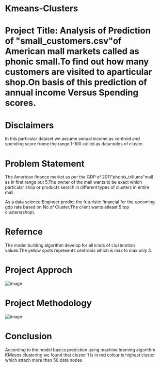 # Kmeans-Clusters
# Project Title: Analysis of Prediction of "small_customers.csv"of American mall markets called as phonic small.To find out how many customers are visited to aparticular shop.On basis of this prediction of annual income Versus Spending scores.
# Disclaimers
In this particular dataset we assume annual income as centroid and spending score frome the range 1-100 called as datanodes of cluster.
# Problem Statement
The American finance market as per the GDP of 2011"phonix_trillums"mall as in first range out 5.The owner of the mall wants to be exact which particular shop or products search in different types of clusters in entire mall.

As a data science Engineer predict the futuristic financial for the upcoming gdp rate based on No.of Cluster.The client wants atleast 5 top clusters(shop).
# Refernce
The model building algorithm develop for all kinds of clusteration values.The yellow spots represents centroids which is max to max only 3.
# Project Approch 
![image](https://github.com/Sai-89design/Kmeans-Clusters/assets/125116859/7e8e062e-5cf4-4cd7-a9cd-5dc0fb033d00)

# Project Methodology
![image](https://github.com/Sai-89design/Kmeans-Clusters/assets/125116859/88ff36e8-ca5d-4ae8-8c2d-e179af459ff2)

# Conclusion
According to the model basics prediction using machine learning algorithm KMeans clustering we found that cluster 1 is in red colour is highest cluster which attach more than 50 data nodes
